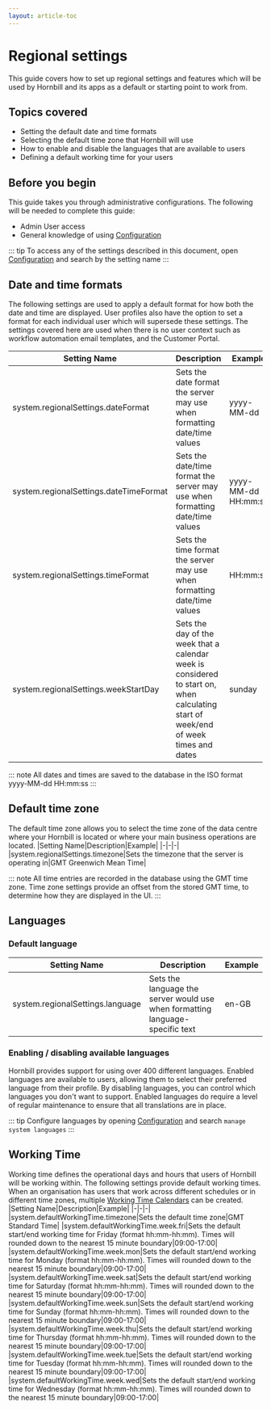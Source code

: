 ```yaml
---
layout: article-toc
---
```

# Regional settings
This guide covers how to set up regional settings and features which will be used by Hornbill and its apps as a default or starting point to work from.
## Topics covered
* Setting the default date and time formats
* Selecting the default time zone that Hornbill will use
* How to enable and disable the languages that are available to users
* Defining a default working time for your users

## Before you begin
This guide takes you through administrative configurations.  The following will be needed to complete this guide:
* Admin User access
* General knowledge of using [Configuration](/esp-config/getting-started/using-configuration)

::: tip
To access any of the settings described in this document, open [Configuration](/esp-config/getting-started/using-configuration) and search by the setting name 
:::

## Date and time formats
The following settings are used to apply a default format for how both the date and time are displayed.  User profiles also have the option to set a format for each individual user which will supersede these settings.  The settings covered here are used when there is no user context such as workflow automation email templates, and the Customer Portal.

|Setting Name|Description|Example|
|-|-|-|
|system.regionalSettings.dateFormat|Sets the date format the server may use when formatting date/time values|yyyy-MM-dd|
|system.regionalSettings.dateTimeFormat|Sets the date/time format the server may use when formatting date/time values|yyyy-MM-dd HH:mm:ss|
|system.regionalSettings.timeFormat|Sets the time format the server may use when formatting date/time values|HH:mm:ss|
|system.regionalSettings.weekStartDay|Sets the day of the week that a calendar week is considered to start on, when calculating start of week/end of week times and dates|sunday|

::: note
All dates and times are saved to the database in the ISO format yyyy-MM-dd HH:mm:ss
:::

## Default time zone
The default time zone allows you to select the time zone of the data centre where your Hornbill is located or where your main business operations are located.
|Setting Name|Description|Example|
|-|-|-|
|system.regionalSettings.timezone|Sets the timezone that the server is operating in|GMT Greenwich Mean Time|

::: note
All time entries are recorded in the database using the GMT time zone.  Time zone settings provide an offset from the stored GMT time, to determine how they are displayed in the UI. 
:::

## Languages

### Default language
|Setting Name|Description|Example|
|-|-|-|
|system.regionalSettings.language|Sets the language the server would use when formatting language-specific text|en-GB|

### Enabling / disabling available languages
Hornbill provides support for using over 400 different languages.  Enabled languages are available to users, allowing them to select their preferred language from their profile.  By disabling languages, you can control which languages you don't want to support. Enabled languages do require a level of regular maintenance to ensure that all translations are in place.

::: tip
Configure languages by opening [Configuration](/esp-config/getting-started/using-configuration) and search `manage system languages`
:::

## Working Time
Working time defines the operational days and hours that users of Hornbill will be working within.  The following settings provide default working times. When an organisation has users that work across different schedules or in different time zones, multiple [Working Time Calendars](/esp-config/customise/working-time-calendars) can be created.
|Setting Name|Description|Example|
|-|-|-|
|system.defaultWorkingTime.timezone|Sets the default time zone|GMT Standard Time|
|system.defaultWorkingTime.week.fri|Sets the default start/end working time for Friday (format hh:mm-hh:mm). Times will rounded down to the nearest 15 minute boundary|09:00-17:00|
|system.defaultWorkingTime.week.mon|Sets the default start/end working time for Monday (format hh:mm-hh:mm). Times will rounded down to the nearest 15 minute boundary|09:00-17:00|
|system.defaultWorkingTime.week.sat|Sets the default start/end working time for Saturday (format hh:mm-hh:mm). Times will rounded down to the nearest 15 minute boundary|09:00-17:00|
|system.defaultWorkingTime.week.sun|Sets the default start/end working time for Sunday (format hh:mm-hh:mm). Times will rounded down to the nearest 15 minute boundary|09:00-17:00|
|system.defaultWorkingTime.week.thu|Sets the default start/end working time for Thursday (format hh:mm-hh:mm). Times will rounded down to the nearest 15 minute boundary|09:00-17:00|
|system.defaultWorkingTime.week.tue|Sets the default start/end working time for Tuesday (format hh:mm-hh:mm). Times will rounded down to the nearest 15 minute boundary|09:00-17:00|
|system.defaultWorkingTime.week.wed|Sets the default start/end working time for Wednesday (format hh:mm-hh:mm). Times will rounded down to the nearest 15 minute boundary|09:00-17:00|